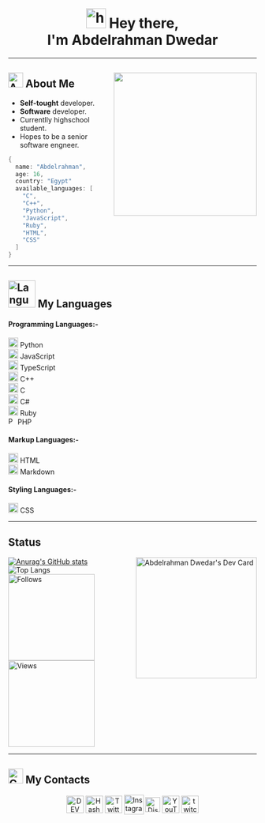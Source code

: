 <link href="/assets/styles.css" rel="stylesheet"></link>
<h1 align="center"><img src="https://camo.githubusercontent.com/e8e7b06ecf583bc040eb60e44eb5b8e0ecc5421320a92929ce21522dbc34c891/68747470733a2f2f6d656469612e67697068792e636f6d2f6d656469612f6876524a434c467a6361737252346961377a2f67697068792e676966" alt="hey" width="40"> Hey there,<br> I'm Abdelrahman Dwedar</h1> 
<hr>

## <img src="https://img.icons8.com/fluency-systems-filled/48/000000/guest-male.png" width="30" alt="About me"/> About Me <img src="https://media.giphy.com/media/zOvBKUUEERdNm/giphy.gif" width="290" align="right">
* <b>Self-tought</b> developer.
* <b>Software</b> developer.
* Currentlly highschool student.
* Hopes to be a senior software engneer.
```cpp
{
  name: "Abdelrahman",
  age: 16,
  country: "Egypt"
  available_languages: [
    "C",
    "C++",
    "Python",
    "JavaScript",
    "Ruby",
    "HTML",
    "CSS"
  ]
}
```
<hr>

## <img src="https://user-images.githubusercontent.com/67812625/137175204-80bbeb5c-b861-4328-a801-a759791f5aa1.png" width="55" alt="Languages"> My Languages

#### Programming Languages:- 
[<img height="20" src="https://i.ibb.co/Y8NfQhX/pngegg-18.png" alt="Python" border="0">](https://www.python.org/) Python<br>
[<img height="20" src="https://i.ibb.co/cvkNf5s/pngegg-15.png" alt="JavaScript" border="0">](https://www.javascript.com/) JavaScript<br>
[<img height="20" src="https://i.ibb.co/D93BmHh/pngegg-25.png" alt="TypeScript" border="0">](https://www.typescriptlang.org/) TypeScript<br>
[<img height="20" src="https://i.ibb.co/X3fY47Y/pngegg-19.png" alt="CPP" border="0">](https://www.cplusplus.com/) C++<br>
[<img height="20" src="https://i.ibb.co/Q830MPL/pngegg-20.png" alt="C" border="0">](url) C<br>
[<img height="20" src="https://i.ibb.co/Q830MPL/pngegg-20.png" alt="C sharp" border="0">](https://docs.microsoft.com/en-us/dotnet/csharp/) C#<br>
[<img height="20" src="https://i.ibb.co/Wc4hP1S/pngegg-22.png" alt="Ruby" border="0">](https://www.ruby-lang.org/en/) Ruby<br>
[<img height="15" src="https://i.ibb.co/X26HfmN/pngegg-13.png" alt="PHP" border="0">](https://www.php.net/) PHP
#### Markup Languages:-
[<img height="20" src="https://i.ibb.co/tcBgYx3/pngegg-14.png" alt="HTML" border="0">](https://html.com/) HTML<br>
[<img height="20" src="https://user-images.githubusercontent.com/67812625/152588585-a49875fd-0f4a-4def-83b7-81944766600a.png" alt="CSS" border="0">](https://www.markdownguide.org/) Markdown
#### Styling Languages:-
[<img height="20" src="https://i.ibb.co/pP5wFfC/pngegg-17.png" alt="CSS" border="0">](url) CSS<br>
<hr>

<!--

## Frameworks & Libararies
#### Front-End
- React
- SASS (SCSS)

#### Back-End

<br> -->

## Status
[![Anurag's GitHub stats](https://github-readme-stats.vercel.app/api?username=AbdelrahmanDwedar&show_icons=true&theme=tokyonight)](https://github.com/AbdelrhmanDwedar)
<a href="https://app.daily.dev/3_Dwedar"><img align="right" width="245" src="https://api.daily.dev/devcards/9d34a8e386d24adf8d75ad4366eb254b.png?r=pra" width="300" alt="Abdelrahman Dwedar's Dev Card"/></a>
<br>
<a rel="https://github.com/AbdelrahmanDwedar/github-readme-stats" target="_blank" align="top">![Top Langs](https://github-readme-stats.vercel.app/api/top-langs/?username=AbdelrahmanDwedar&langs_count=5&theme=react)</a><br>
<img src="https://img.shields.io/github/followers/AbdelrahmanDwedar?style=flat&logo=github" alt="Follows" width="175" align="top"> 
<img src="https://komarev.com/ghpvc/?username=AbdelrahmanDwedar&style=flat&logo=github" alt="Views" width="175">
<hr>

## <img src="https://i.ibb.co/wpcck6r/pngegg-5.png" width="30" alt="Contacts"> My Contacts
<div align="center">
  <a href="https://dev.to/abdelrahman_dwedar" style="text-decoration: none;">
    <img alt="DEV" src="https://d2fltix0v2e0sb.cloudfront.net/dev-black.png" width="35" align="center">
  </a>
  <a href="https://hashnode.com/@Adobe" style="text-decoration: none;">
    <img alt="Hashnode" src="https://cdn.hashnode.com/res/hashnode/image/upload/v1611902473383/CDyAuTy75.png?auto=compress" width="35" align="center">
  </a>
  <a href="https://twitter.com/3_Dwedar" style="text-decoration: none;">
    <img alt="Twitter" src="https://www.freepnglogos.com/uploads/twitter-logo-png/twitter-logo-vector-png-clipart-1.png" width="35" align="center">
  </a>
  <a href="https://www.instagram.com/abdelrhman._.dwedar/" style="text-decoration: none;">
    <img alt="Instagram" src="https://www.transparentpng.com/thumb/logo-instagram/JFyofc-logo-instagram-background-png.png" width="40" align="center">
  </a>
  <a href="https://discord.gg/8FDyqPU" style="text-decoration: none;">
    <img alt="Discord" src="https://user-images.githubusercontent.com/67812625/137221910-8e849d6d-6f0b-4404-b5e4-797291924611.png" width="30" align="center">
  </a>
  <a href="https://www.youtube.com/channel/UCDb4dNtGD3eI9gtPt93ikKQ" style="text-decoration: none;">    
    <img alt="YouTube" src="https://cdn-icons-png.flaticon.com/512/1384/1384060.png" width="35" align="center">
  </a>
  <a href="https://www.twitch.tv/7350_gaming" class="social-media">
    <img alt="twitch" src="https://www.freepnglogos.com/uploads/twitch-logo-vector-png-2.png" width="35" align="center">
  </a>
</div>
